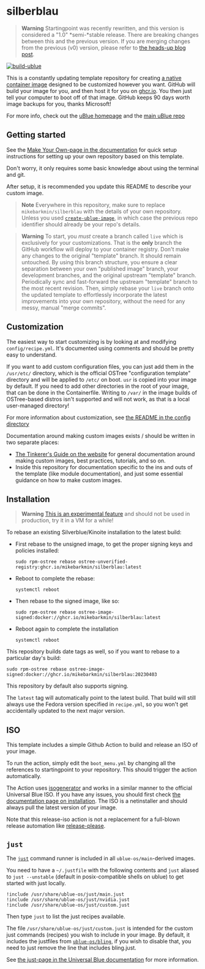 # silberblau

> **Warning**
> Startingpoint was recently rewritten, and this version is considered a "1.0" *semi-*stable release.
> There are breaking changes between this and the previous version.
> If you are merging changes from the previous (v0) version, please refer to [the heads-up blog post](https://universal-blue.org/blog/2023/09/02/startingpoint-rewrite-heads-up-what-you-need-to-know/).

[![build-ublue](https://github.com/mikebarkmin/silberblau/actions/workflows/build.yml/badge.svg)](https://github.com/mikebarkmin/silberblau/actions/workflows/build.yml)

This is a constantly updating template repository for creating [a native container image](https://fedoraproject.org/wiki/Changes/OstreeNativeContainerStable) designed to be customized however you want. GitHub will build your image for you, and then host it for you on [ghcr.io](https://github.com/features/packages). You then just tell your computer to boot off of that image. GitHub keeps 90 days worth image backups for you, thanks Microsoft!

For more info, check out the [uBlue homepage](https://universal-blue.org/) and the [main uBlue repo](https://github.com/ublue-os/main/)

## Getting started

See the [Make Your Own-page in the documentation](https://universal-blue.org/tinker/make-your-own/) for quick setup instructions for setting up your own repository based on this template.

Don't worry, it only requires some basic knowledge about using the terminal and git.

After setup, it is recommended you update this README to describe your custom image.

> **Note**
> Everywhere in this repository, make sure to replace `mikebarkmin/silberblau` with the details of your own repository. Unless you used [`create-ublue-image`](https://github.com/EinoHR/create-ublue-image), in which case the previous repo identifier should already be your repo's details.

> **Warning**
> To start, you *must* create a branch called `live` which is exclusively for your customizations. That is the **only** branch the GitHub workflow will deploy to your container registry. Don't make any changes to the original "template" branch. It should remain untouched. By using this branch structure, you ensure a clear separation between your own "published image" branch, your development branches, and the original upstream "template" branch. Periodically sync and fast-forward the upstream "template" branch to the most recent revision. Then, simply rebase your `live` branch onto the updated template to effortlessly incorporate the latest improvements into your own repository, without the need for any messy, manual "merge commits".

## Customization

The easiest way to start customizing is by looking at and modifying `config/recipe.yml`. It's documented using comments and should be pretty easy to understand.

If you want to add custom configuration files, you can just add them in the `/usr/etc/` directory, which is the official OSTree "configuration template" directory and will be applied to `/etc/` on boot. `usr` is copied into your image by default. If you need to add other directories in the root of your image, that can be done in the Containerfile. Writing to `/var/` in the image builds of OSTree-based distros isn't supported and will not work, as that is a local user-managed directory!

For more information about customization, see [the README in the config directory](config/README.md)

Documentation around making custom images exists / should be written in two separate places:
* [The Tinkerer's Guide on the website](https://universal-blue.org/tinker/make-your-own/) for general documentation around making custom images, best practices, tutorials, and so on.
* Inside this repository for documentation specific to the ins and outs of the template (like module documentation), and just some essential guidance on how to make custom images.

## Installation

> **Warning**
> [This is an experimental feature](https://www.fedoraproject.org/wiki/Changes/OstreeNativeContainerStable) and should not be used in production, try it in a VM for a while!

To rebase an existing Silverblue/Kinoite installation to the latest build:

- First rebase to the unsigned image, to get the proper signing keys and policies installed:
  ```
  sudo rpm-ostree rebase ostree-unverified-registry:ghcr.io/mikebarkmin/silberblau:latest
  ```
- Reboot to complete the rebase:
  ```
  systemctl reboot
  ```
- Then rebase to the signed image, like so:
  ```
  sudo rpm-ostree rebase ostree-image-signed:docker://ghcr.io/mikebarkmin/silberblau:latest
  ```
- Reboot again to complete the installation
  ```
  systemctl reboot
  ```

This repository builds date tags as well, so if you want to rebase to a particular day's build:

```
sudo rpm-ostree rebase ostree-image-signed:docker://ghcr.io/mikebarkmin/silberblau:20230403
```

This repository by default also supports signing.

The `latest` tag will automatically point to the latest build. That build will still always use the Fedora version specified in `recipe.yml`, so you won't get accidentally updated to the next major version.

## ISO

This template includes a simple Github Action to build and release an ISO of your image. 

To run the action, simply edit the `boot_menu.yml` by changing all the references to startingpoint to your repository. This should trigger the action automatically.

The Action uses [isogenerator](https://github.com/ublue-os/isogenerator) and works in a similar manner to the official Universal Blue ISO. If you have any issues, you should first check [the documentation page on installation](https://universal-blue.org/installation/). The ISO is a netinstaller and should always pull the latest version of your image.

Note that this release-iso action is not a replacement for a full-blown release automation like [release-please](https://github.com/googleapis/release-please).

## `just`

The [`just`](https://just.systems/) command runner is included in all `ublue-os/main`-derived images.

You need to have a `~/.justfile` with the following contents and `just` aliased to `just --unstable` (default in posix-compatible shells on ublue) to get started with just locally.
```
!include /usr/share/ublue-os/just/main.just
!include /usr/share/ublue-os/just/nvidia.just
!include /usr/share/ublue-os/just/custom.just
```
Then type `just` to list the just recipes available.

The file `/usr/share/ublue-os/just/custom.just` is intended for the custom just commands (recipes) you wish to include in your image. By default, it includes the justfiles from [`ublue-os/bling`](https://github.com/ublue-os/bling), if you wish to disable that, you need to just remove the line that includes bling.just.

See [the just-page in the Universal Blue documentation](https://universal-blue.org/guide/just/) for more information.